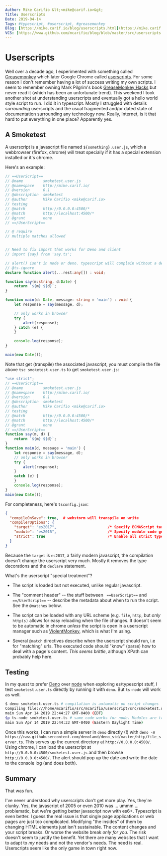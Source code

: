 ```yaml
---
Author: Mike Carifio &lt;<mike@carif.io>&gt;
Title: Userscripts
Date: 2019-04-14
Tags: #typescript, #userscript, #greasemonkey 
Blog: [https://mike.carif.io/blog/userscripts.html](https://mike.carif.io/blog/userscripts.html)
VCS: [https://www.github.com/mcarifio/blog/blob/master/src/userscripts.md](https://www.github.com/mcarifio/blog/blob/master/src/userscripts.md)
---
```


# Userscripts

Well over a decade ago, I experimented with something called [Greasemonkey](https://en.wikipedia.org/wiki/Greasemonkey/) which later Google Chrome called [userscripts](https://www.ghacks.net/2010/02/02/google-chrome-4-natively-supports-greasemonkey-scripts/). For some reason I don't remember having a lot of success writing my own scripts. I seem to remember owning Mark Pilgrim's book [GreaseMonkey Hacks](https://www.amazon.com/Greasemonkey-Hacks-Tools-Remixing-Firefox/dp/0596101651) but never read it (which has been an unfortunate trend). This weekend I took another shot at understanding userscripts and eventually got a hello world style script to run. I did it in typescript. Mostly I struggled with details _surrounding_ userscripts and the usual fragmented and/or dated state of documentation surrounding any technology now. Really, Internet, is it that hard to put everything in one place? Apparently yes.

## A Smoketest

A userscript is a javascript file named `${something}.user.js`, which a webbrowser (firefox, chrome) will treat specially if it has a special extension installed or it's chrome.

Here's an example:

```typescript
// ==UserScript==
// @name         smoketest.user.js
// @namespace    http://mike.carif.io/
// @version      0.1
// @description  smoketest
// @author       Mike Carifio <mike@carif.io>
// testing
// @match        http://0.0.0.0:4500/*
// @match        http://localhost:4500/*
// @grant        none
// ==/UserScript==

// @ require     
// multiple matches allowed


// Need to fix import that works for Deno and client
// import {say} from 'say.ts';

// alert() isn't in node or deno. typescript will complain without a declaration.
// @ts-ignore
declare function alert(...rest:any[]) : void;

function say(m:string, d:Date) {
    return `${m} ${d}`;
}

function main(d: Date, message: string = 'main') : void {
    let response = say(message, d);

    // only works in browser
    try {
        alert(response);
    } catch (e) {
    }

    console.log(response);
}

main(new Date());

```

Note that get (transpile) the associated javascript, you must compile the file above `tsc smoketest.user.ts` to get `smoketest.user.js`:

```javascript
"use strict";
// ==UserScript==
// @name         smoketest.user.js
// @namespace    http://mike.carif.io/
// @version      0.1
// @description  smoketest
// @author       Mike Carifio <mike@carif.io>
// testing
// @match        http://0.0.0.0:4500/*
// @match        http://localhost:4500/*
// @grant        none
// ==/UserScript==
function say(m, d) {
    return `${m} ${d}`;
}
function main(d, message = 'main') {
    let response = say(message, d);
    // only works in browser
    try {
        alert(response);
    }
    catch (e) {
    }
    console.log(response);
}
main(new Date());
```

For completeness, here's `tsconfig.json`:

```json
{
  "compileOnSave": true,  # webstorm will transpile on write
  "compilerOptions": {
    "target": "es2017",                       /* Specify ECMAScript target version: 'ES3' (default), 'ES5', 'ES2015', 'ES2016', 'ES2017', or 'ESNEXT'. */
    "module": "es2015",                       /* Specify module code generation: 'commonjs', 'amd', 'system', 'umd' or 'es2015'. */
    "strict": true                            /* Enable all strict type-checking options. */
  }
}
```

Because the `target` is `es2017`, a fairly modern javascript, the compilation doesn't change the userscript very much. Mostly it removes the type decorations and the `declare` statement.

What's the userscript "special treatment"? 

* The script is loaded but not executed, unlike regular javascript.

* The "comment header" -- the stuff between ` ==UserScript==` and ` ==/UserScript==` -- describe the metadata about when to run the script. See the `@matches` below.

* The script can be loaded with any URL scheme (e.g. `file`, `http`, but _only_ `http(s)` allows for easy reloading when the file changes. It doesn't seem to be automatic
  in chrome _unless_ the script is open in a userscript manager such as [ViolentMonkey](https://violentmonkey.github.io/), which is what I'm using.

* Several `@match` directives describe when the userscript should run, i.e for "matching" urls. The executed code should "know" (parse) how to deal with a page's content.
  _This seems brittle_, although XPath can probably help here.
  
  
## Testing

In my quest to prefer [Deno]() over [node]() when exploring es/typescript stuff, I test `smoketest.user.ts` directly by running it with `deno`. But `ts-node` will work as well.

```bash
$ deno smoketest.user.ts # compilation is automatic on script changes
Compiling file:///home/mcarifio/src/mcarifio/userscript/src/smoketest.user.ts
main Sun Apr 14 2019 22:44:27 GMT-0400 (EDT)
$p ts-node smoketest.user.ts # same code works for node. Modules are treated differently.
main Sun Apr 14 2019 22:44:33 GMT-0400 (Eastern Daylight Time)
```

Once this works, I can run a simple server in `deno` directly (!) with `deno -A https://raw.githubusercontent.com/denoland/deno_std/master/http/file_server.ts`.
This serves up the current directory at `http://0.0.0.0:4500/`. Using chrome, I can load the userscript at `http://0.0.0.0:4500/smoketest.user.js` and then browse `http://0.0.0.0:4500/`. The alert should pop up the date and write the date to the console log (and does both).

## Summary

That was fun.

I've never understood why userscripts don't get more play. Yes, they're clunky. Yes, the javascript of 2005 or even 2010 was ... ummm ... problematic, but we're getting better javascript now with es6+. Typescript is even better. I guess the real issue is that single page applications or web pages are just too complicated. Modifying "the insides" of them by changing HTML elements just isn't sustainable. The content changes and your script breaks. Or worse the website break _only for you_. The risk doesn't seem to justify the benefit. Yet there are many websites that I want to adapt to _my_ needs and not the vendor's needs. The need is real. Userscripts seem like the only game in town right now.
